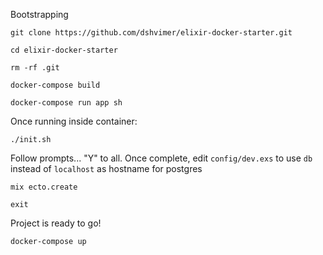 Bootstrapping

`git clone https://github.com/dshvimer/elixir-docker-starter.git`

`cd elixir-docker-starter`

`rm -rf .git`

`docker-compose build`

`docker-compose run app sh`

Once running inside container:

`./init.sh`

Follow prompts... "Y" to all. Once complete, edit `config/dev.exs` to use `db` instead of `localhost` as hostname for postgres

`mix ecto.create`

`exit`

Project is ready to go!

`docker-compose up`
